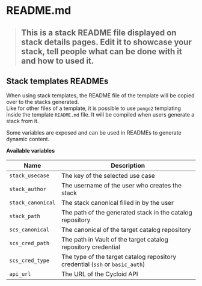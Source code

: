 # README.md

> ## This is a stack README file displayed on stack details pages. Edit it to showcase your stack, tell people what can be done with it and how to used it.

## Stack templates READMEs

When using stack templates, the README file of the template will be copied over to the stacks generated.  
Like for other files of a template, it is possible to use `pongo2` templating inside the template `README.md` file. It will be compiled when users generate a stack from it.

Some variables are exposed and can be used in READMEs to generate dynamic content.

**Available variables**

| Name | Description |
|--|--|
| `stack_usecase` | The key of the selected use case |
| `stack_author` | The username of the user who creates the stack |
| `stack_canonical` | The stack canonical filled in by the user |
| `stack_path` | The path of the generated stack in the catalog repository |
| `scs_canonical` | The canonical of the target catalog repository |
| `scs_cred_path` | The path in Vault of the target catalog repository credential |
| `scs_cred_type` | The type of the target catalog repository credential (`ssh` or `basic_auth`) |
| `api_url` | The URL of the Cycloid API |
